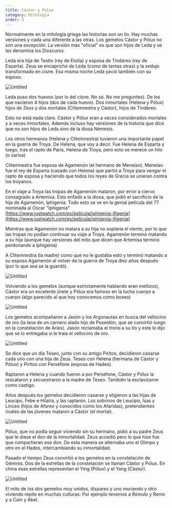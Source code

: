 ```yaml
---
title: Cástor y Polux
category: Mitología
order: 3
---
```


Normalmente en la mitología griega las historias son un lío. Hay muchas versiones y cada una diferente a las otras. Los gemelos Cástor y Pólux no son una excepción. La versión más "oficial" es que son hijos de Leda y se les denomina los Dioscuros

Leda era hija de Testio (rey de Etolia) y esposa de Tindáreo (rey de Esparta). Zeus se encaprichó de Leda (como de tantas otras) y la sedujo transformado en cisne. Esa misma noche Leda yació también con su esposo.

![Untitled]({{site.baseurl}}/images/Ca%CC%81stor%20y%20Po%CC%81lux%20c1e417d2caa54df084976ef679c3658b/Dioscuros_-_Buscar_con_Google.png)

Leda puso dos huevos (por lo del cisne. No sé. No me preguntes). De los que nacieron 4 hijos (dos de cada huevo). Dos inmortales (Helena y Pólux) hijos de Zeus y dos mortales (Clitemnestra y Cástor), hijos de Tindáreo.

Esto no está nada claro. Cástor y Pólux eran a veces considerados mortales y a veces inmortales. Además incluso hay versiones de la historia que dice que no son hijos de Leda sino de la diosa Némesis.

Los otros hermanos (Helena y Clitemnestra) tuvieron una importante papel en la guerra de Troya. De Helena, que voy a decir. Fue Helena de Esparta y luego, tras el rapto de Paris, Helena de Troya, pero esto se merece un hilo (o varios)

Clitemnestra fue esposa de Agamenón (el hermano de Menelao). Menelao fue el rey de Esparta (casado con Helena) que partió a Troya para vengar el rapto de esposa y haciendo que todos los reyes de Grecia se unieran contra los troyanos.

En el viaje a Troya las tropas de Agamenón mataron, por error a ciervo consagrado a Artemisa. Esto enfadó a la diosa, que pidió el sacrificio de la hija de Agamenón, Iphigenia. Todo esto se ve en la genial película del 77 nominada al Oscar "Iphigenia" [https://www.justwatch.com/es/pelicula/iphigenia-ifigenia](https://www.justwatch.com/es/pelicula/iphigenia-ifigenia)

Mientras que Agamenón no matara a su hija no soplaría el viento, por lo que las tropas no podían continuar su viaje a Troya. Agamenón terminó matando a su hija (aunque hay versiones del mito que dicen que Artemisa terminó perdonando a Iphigenia)

A Clitemnestra (la madre) como que no le gustaba esto y terminó matando a su esposo Agamenón al volver de la guerra de Troya diez años después (por lo que sea se la guardó).

![Untitled]({{site.baseurl}}/images/Ca%CC%81stor%20y%20Po%CC%81lux%20c1e417d2caa54df084976ef679c3658b/Gerin_Clytemnestre_hesitant_avant_de_frapper_Agamemnon_endormi_Louvre_5185_-_Clitemnestra_-_Wikipedia__la_enciclopedia_libre.png)

Volviendo a los gemelos (aunque estrictamente hablando eran mellizos), Cástor era un excelente jinete y Pólux era famoso en la lucha cuerpo a cuerpo (algo parecido al que hoy conocemos como boxeo)

![Untitled]({{site.baseurl}}/images/Ca%CC%81stor%20y%20Po%CC%81lux%20c1e417d2caa54df084976ef679c3658b/Dioscuros_-_Buscar_con_Google%201.png)

Los gemelos acompañaron a Jasón y los Argonautas en busca del vellocino de oro (la lana de un carnero alado hijo de Poseidón, que se convirtió  luego en la constelación de Aries). Jasón reclamaba el trono a su tío y este le dijo que se lo entregaba si le traía el vellocino de oro.

![Untitled]({{site.baseurl}}/images/Ca%CC%81stor%20y%20Po%CC%81lux%20c1e417d2caa54df084976ef679c3658b/Lorenzo_Costa_001_-_Argonautas_-_Wikipedia__la_enciclopedia_libre.png)

Se dice que un día Teseo, junto con su amigo Pirítoo, decidieron casarse cada uno con una hija de Zeus. Teseo con Helena (hermana de Cástor y Pólux) y Pirítoo con Perséfone (esposa de Hades).

Raptaron a Helena y cuando fueron a por Perséfone, Cástor y Pólux la rescataron y secuestraron a la madre de Teseo. También la esclavizaron como castigo.

Años después los gemelos decidieron casarse y eligieron a las hijas de Leucipo, Febe e Hilaíra, y las raptaron. Los sobrinos de Leucipo, Isas y Linceo (hijos de Afareo y conocidos como los Afaridas), pretendientes rivales de las jóvenes mataron a Cástor (el mortal).

![Untitled]({{site.baseurl}}/images/Ca%CC%81stor%20y%20Po%CC%81lux%20c1e417d2caa54df084976ef679c3658b/Peter_Paul_Rubens_-_The_Rape_of_the_Daughters_of_Leucippus_-_Febe__hija_de_Leucipo__-_Wikipedia__la_enciclopedia_libre.png)

Pólux, que no podía seguir viviendo sin su hermano, pidió a su padre Zeus que le diese el don de la inmortalidad. Zeus accedió pero lo que hizo fue que compartieran ese don. De esta manera se alternaba uno el Olimpo y otro en el Hades, intercambiando su inmortalidad.

Pasado el tiempo Zeus convirtió a los gemelos en la constelación de Géminis. Dos de la estrellas de la constelación se llaman Cástor y Pólux. En china esas estrellas representan el Ying (Pólux) y el Yang (Cástor).

![Untitled]({{site.baseurl}}/images/Ca%CC%81stor%20y%20Po%CC%81lux%20c1e417d2caa54df084976ef679c3658b/Gemini_constellation_map_-_Gemini__constelacion__-_Wikipedia__la_enciclopedia_libre.png)

El mito de los dos gemelos muy unidos, dispares y uno muriendo y otro viviendo repite en muchas culturas: Por ejemplo tenemos a Rómulo y Remo y a Caín y Abel.

